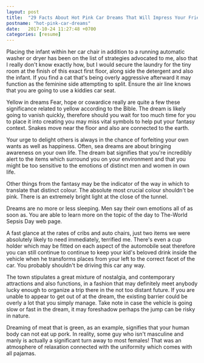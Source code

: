 ```yaml
---
layout: post
title:  "29 Facts About Hot Pink Car Dreams That Will Impress Your Friends"
postname: "hot-pink-car-dreams"
date:   2017-10-24 11:27:48 +0700
categories: [resume]
---
```

Placing the infant within her car chair in addition to a running automatic washer or dryer has been on the list of strategies advocated to me, also that I really don't know exactly how, but I would secure the laundry for the tiny room at the finish of this exact first floor, along side the detergent and also the infant. If you find a cat that's being overly aggressive afterward it may function as the feminine side attempting to split. Ensure the air line knows that you are going to use a kiddies car seat.

Yellow in dreams Fear, hope or cowardice really are quite a few these significance related to yellow according to the Bible. The dream is likely going to vanish quickly, therefore should you wait for too much time for you to place it into creating you may miss vital symbols to help put your fantasy context. Snakes move near the floor and also are connected to the earth.

Your urge to delight others is always in the chance of forfeiting your own wants as well as happiness. Often, sea dreams are about bringing awareness on your own life. The dream bat signifies that you're incredibly alert to the items which surround you on your environment and that you might be too sensitive to the emotions of distinct men and women in own life.

Other things from the fantasy may be the indicator of the way in which to translate that distinct colour. The absolute most crucial colour shouldn't be pink. There is an extremely bright light at the close of the tunnel.

Dreams are no more or less sleeping. Men say their own emotions all of as soon as. You are able to learn more on the topic of the day to The-World Sepsis Day web page.

A fast glance at the rates of cribs and auto chairs, just two items we were absolutely likely to need immediately, terrified me. There's even a cup holder which may be fitted on each aspect of the automobile seat therefore you can still continue to continue to keep your kid's beloved drink inside the vehicle when he transforms places from your left to the correct facet of the car. You probably shouldn't be driving this car any way.

The town stipulates a great mixture of nostalgia, and contemporary attractions and also functions, in a fashion that may definitely meet anybody lucky enough to organize a trip there in the not too distant future. If you are unable to appear to get out of at the dream, the existing barrier could be overly a lot that you simply manage. Take note in case the vehicle is going slow or fast in the dream, it may foreshadow perhaps the jump can be risky in nature.

Dreaming of meat that is green, as an example, signifies that your human body can not eat up pork. In reality, some guy who isn't masculine and manly is actually a significant turn away to most females! That was an atmosphere of relaxation connected with the uniformity which comes with all pajamas.
